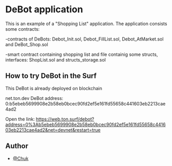 
# DeBot application

This is an example of a "Shopping List" application. The application consists some contracts:

-contracts of DeBots: Debot_Init.sol, Debot_FillList.sol, Debot_AtMarket.sol and DeBot_Shop.sol

-smart contract containing shopping list and file containig some structs, interfaces: ShopList.sol and structs_storage.sol 

## How to try DeBot in the Surf
This DeBot is already deployed on blockchain

net.ton.dev
DeBot address: 0:b5ebeb5699908e2b58eb0bcec90fd2ef5e161fd55658c441603eb2213cae4ad2

Open the link: https://web.ton.surf/debot?address=0%3Ab5ebeb5699908e2b58eb0bcec90fd2ef5e161fd55658c441603eb2213cae4ad2&net=devnet&restart=true

## Author
- [@Chuk](https://github.com/Malinariy)
